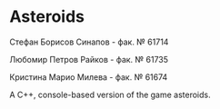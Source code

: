 Asteroids
=========


Стефан Борисов Синапов - фак. № 61714

Любомир Петров Райков - фак. № 61735

Кристина Марио Милева - фак. № 61674

A C++, console-based version of the game asteroids.
